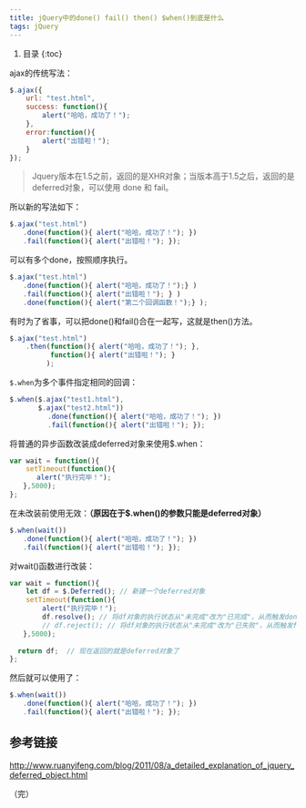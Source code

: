```yaml
---
title: jQuery中的done() fail() then() $when()到底是什么
tags: jQuery
---
```


1. 目录
{:toc}

<!--more-->

ajax的传统写法：

```js
$.ajax({
    url: "test.html",
    success: function(){
        alert("哈哈，成功了！");
    },
    error:function(){
        alert("出错啦！");
    }
});
```

> Jquery版本在1.5之前，返回的是XHR对象；当版本高于1.5之后，返回的是deferred对象，可以使用 done 和 fail。

所以新的写法如下：

```js
$.ajax("test.html")
　　.done(function(){ alert("哈哈，成功了！"); })
　　.fail(function(){ alert("出错啦！"); });
```

可以有多个done，按照顺序执行。

```js
$.ajax("test.html")
　　.done(function(){ alert("哈哈，成功了！");} )
　　.fail(function(){ alert("出错啦！"); } )
　　.done(function(){ alert("第二个回调函数！");} );
```



有时为了省事，可以把done()和fail()合在一起写，这就是then()方法。

```js
$.ajax("test.html")
	.then(function(){ alert("哈哈，成功了！"); },
          function(){ alert("出错啦！"); }
         );
```



`$.when`为多个事件指定相同的回调：

```js
$.when($.ajax("test1.html"), 
       $.ajax("test2.html"))
　　		.done(function(){ alert("哈哈，成功了！"); })
　　		.fail(function(){ alert("出错啦！"); });
```



将普通的异步函数改装成deferred对象来使用$.when：

```js
var wait = function(){
    setTimeout(function(){
　　　　alert("执行完毕！");
　　},5000);
};
```

在未改装前使用无效：**（原因在于$.when()的参数只能是deferred对象）**

```js
$.when(wait())
　　.done(function(){ alert("哈哈，成功了！"); })
　　.fail(function(){ alert("出错啦！"); });
```

对wait()函数进行改装：

```js
var wait = function(){
    let df = $.Deferred(); // 新建一个deferred对象
    setTimeout(function(){
        alert("执行完毕！");
        df.resolve(); // 将df对象的执行状态从"未完成"改为"已完成"，从而触发done()方法。
        // df.reject(); // 将df对象的执行状态从"未完成"改为"已失败"，从而触发fail()方法。
　　},5000);
  
  return df;  // 现在返回的就是deferred对象了
};
```

然后就可以使用了：

```js
$.when(wait())
　　.done(function(){ alert("哈哈，成功了！"); })
　　.fail(function(){ alert("出错啦！"); });
```


## 参考链接

http://www.ruanyifeng.com/blog/2011/08/a_detailed_explanation_of_jquery_deferred_object.html



（完）

